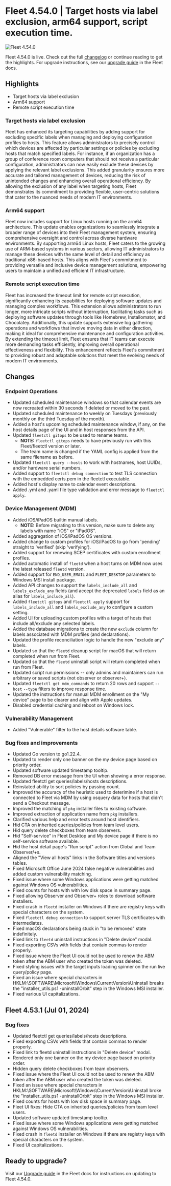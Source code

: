 # Fleet 4.54.0 | Target hosts via label exclusion, arm64 support, script execution time.

![Fleet 4.54.0](../website/assets/images/articles/fleet-4.54.0-1600x900@2x.png)

Fleet 4.54.0 is live. Check out the full [changelog](https://github.com/fleetdm/fleet/releases/tag/fleet-v4.54.0) or continue reading to get the highlights.
For upgrade instructions, see our [upgrade guide](https://fleetdm.com/docs/deploying/upgrading-fleet) in the Fleet docs.

## Highlights

* Target hosts via label exclusion
* Arm64 support
* Remote script execution time



### Target hosts via label exclusion

Fleet has enhanced its targeting capabilities by adding support for excluding specific labels when managing and deploying configuration profiles to hosts. This feature allows administrators to precisely control which devices are affected by particular settings or policies by excluding hosts that match specified labels. For instance, if an organization has a group of conference room computers that should not receive a particular configuration, administrators can now easily exclude these devices by applying the relevant label exclusions. This added granularity ensures more accurate and tailored management of devices, reducing the risk of unintended changes and enhancing overall operational efficiency. By allowing the exclusion of any label when targeting hosts, Fleet demonstrates its commitment to providing flexible, user-centric solutions that cater to the nuanced needs of modern IT environments.

### Arm64 support

Fleet now includes support for Linux hosts running on the arm64 architecture. This update enables organizations to seamlessly integrate a broader range of devices into their Fleet management system, ensuring comprehensive oversight and control across diverse hardware environments. By supporting arm64 Linux hosts, Fleet caters to the growing use of ARM-based systems in various sectors, allowing IT administrators to manage these devices with the same level of detail and efficiency as traditional x86-based hosts. This aligns with Fleet's commitment to providing versatile and inclusive device management solutions, empowering users to maintain a unified and efficient IT infrastructure.


### Remote script execution time

Fleet has increased the timeout limit for remote script execution, significantly enhancing its capabilities for deploying software updates and managing complex workflows. This extension allows administrators to run longer, more intricate scripts without interruption, facilitating tasks such as deploying software updates through tools like Homebrew, Installomator, and Chocolatey. Additionally, this update supports extensive log gathering operations and workflows that involve moving data in either direction, making it ideal for comprehensive maintenance and configuration activities. By extending the timeout limit, Fleet ensures that IT teams can execute more demanding tasks efficiently, improving overall operational effectiveness and flexibility. This enhancement reflects Fleet's commitment to providing robust and adaptable solutions that meet the evolving needs of modern IT environments.


## Changes

### Endpoint Operations

- Updated scheduled maintenance windows so that calendar events are now recreated within 30 seconds if deleted or moved to the past.
- Updated scheduled maintenance to weekly on Tuesdays (previously monthly on the third Tuesday of the month).
- Added a host's upcoming scheduled maintenance window, if any, on the host details page of the UI and in host responses from the API.
- Updated `fleetctl gitops` to be used to rename teams.
  - **NOTE:** `fleetctl gitops` needs to have previously run with this Fleet/fleetctl version or later.
  - The team name is changed if the YAML config is applied from the same filename as before.
- Updated `fleetctl query --hosts` to work with hostnames, host UUIDs, and/or hardware serial numbers.
- Added support to `fleetctl debug connection` to test TLS connection with the embedded certs.pem in
  the fleetctl executable.
- Added host's display name to calendar event descriptions.
- Added .yml and .yaml file type validation and error message to `fleetctl apply`.

### Device Management (MDM)

- Added iOS/iPadOS builtin manual labels. 
  - **NOTE:** Before migrating to this version, make sure to delete any labels with name "iOS" or "iPadOS".
- Added aggregation of iOS/iPadOS OS versions.
- Added change to custom profiles for iOS/iPadOS to go from 'pending' straight to 'verified' (skip 'verifying').
- Added support for renewing SCEP certificates with custom enrollment profiles.
- Added automatic install of `fleetd` when a host turns on MDM now uses the latest released `fleetd` version.
- Added support for `END_USER_EMAIL` and `FLEET_DESKTOP` parameters to Windows MSI install package.
- Added API changes to support the `labels_include_all` and `labels_exclude_any` fields (and accept the deprecated `labels` field as an alias for `labels_include_all`).
- Added `fleetctl gitops` and `fleetctl apply` support for `labels_include_all` and `labels_exclude_any` to configure a custom setting.
- Added UI for uploading custom profiles with a target of hosts that include all/exclude any selected labels.
- Added the database migrations to create the new `exclude` column for labels associated with MDM profiles (and declarations).
- Updated the profile reconciliation logic to handle the new "exclude any" labels.
- Updated so that the `fleetd` cleanup script for macOS that will return completed when run from Fleet.
- Updated so that the `fleetd` uninstall script will return completed when run from Fleet.
- Updated script run permissions -- only admins and maintainers can run arbitrary or saved scripts (not observer or observer+).
- Updated `fleetctl get mdm_commands` to return 20 rows and support `--host` `--type` filters to improve response time.
- Updated the instructions for manual MDM enrollment on the "My device" page to be clearer and align
  with Apple updates.
- Disabled credential caching and reboot on Windows lock.

### Vulnerability Management

- Added "Vulnerable" filter to the host details software table.

### Bug fixes and improvements

- Updated Go version to go1.22.4.
- Updated to render only one banner on the my device page based on priority order.
- Updated software updated timestamp tooltip.
- Removed DB error message from the UI when showing a error response.
- Updated fleetctl get queries/labels/hosts descriptions.
- Reinstated ability to sort policies by passing count.
- Improved the accuracy of the heuristic used to deterimine if a host is connected to Fleet via MDM by using osquery data for hosts that didn't send a Checkout message.
- Improved the matching of `pkg` installer files to existing software.
- Improved extraction of application name from `pkg` installers.
- Clarified various help and error texts around host identifiers.
- Hid CTA on inherited queries/policies from team level users.
- Hid query delete checkboxes from team observers.
- Hid "Self-service" in Fleet Desktop and My device page if there is no self-service software available.
- Hid the host detail page's "Run script" action from Global and Team Observer/+s.
- Aligned the "View all hosts" links in the Software titles and versions tables.
- Fixed Microsoft Office June 2024 false negative vulnerabilities and added custom vulnerability matching.
- Fixed issue where some Windows applications were getting matched against Windows OS vulnerabilities.
- Fixed counts for hosts with with low disk space in summary page.
- Fixed allowing Observer and Observer+ roles to download software installers.
- Fixed crash in `fleetd` installer on Windows if there are registry keys with special characters on the system.
- Fixed `fleetctl debug connection` to support server TLS certificates with intermediates.
- Fixed macOS declarations being stuck in "to be removed" state indefinitely.
- Fixed link to `fleetd` uninstall instructions in "Delete device" modal.
- Fixed exporting CSVs with fields that contain commas to render properly.
- Fixed issue where the Fleet UI could not be used to renew the ABM token after the ABM user who created the token was deleted.
- Fixed styling issues with the target inputs loading spinner on the run live query/policy page.
- Fixed an issue where special characters in HKLM:\SOFTWARE\Microsoft\Windows\CurrentVersion\Uninstall breaks the "installer_utils.ps1 -uninstallOrbit" step in the Windows MSI installer.
- Fixed various UI capitalizations.

## Fleet 4.53.1 (Jul 01, 2024)

### Bug fixes

* Updated fleetctl get queries/labels/hosts descriptions.
* Fixed exporting CSVs with fields that contain commas to render properly.
* Fixed link to fleetd uninstall instructions in "Delete device" modal.
* Rendered only one banner on the my device page based on priority order.
* Hidden query delete checkboxes from team observers.
* Fixed issue where the Fleet UI could not be used to renew the ABM token after the ABM user who created the token was deleted.
* Fixed an issue where special characters in HKLM:\SOFTWARE\Microsoft\Windows\CurrentVersion\Uninstall broke the "installer_utils.ps1 -uninstallOrbit" step in the Windows MSI installer.
* Fixed counts for hosts with low disk space in summary page.
* Fleet UI fixes: Hide CTA on inherited queries/policies from team level users.
* Updated software updated timestamp tooltip.
* Fixed issue where some Windows applications were getting matched against Windows OS vulnerabilities.
* Fixed crash in `fleetd` installer on Windows if there are registry keys with special characters on the system.
* Fixed UI capitalizations.

## Ready to upgrade?

Visit our [Upgrade guide](https://fleetdm.com/docs/deploying/upgrading-fleet) in the Fleet docs for instructions on updating to Fleet 4.54.0.

<meta name="category" value="releases">
<meta name="authorFullName" value="JD Strong">
<meta name="authorGitHubUsername" value="spokanemac">
<meta name="publishedOn" value="2024-07-17">
<meta name="articleTitle" value="Fleet 4.54.0 | Target hosts via label exclusion, arm64 support, script execution time.">
<meta name="articleImageUrl" value="../website/assets/images/articles/fleet-4.54.0-1600x900@2x.png">
